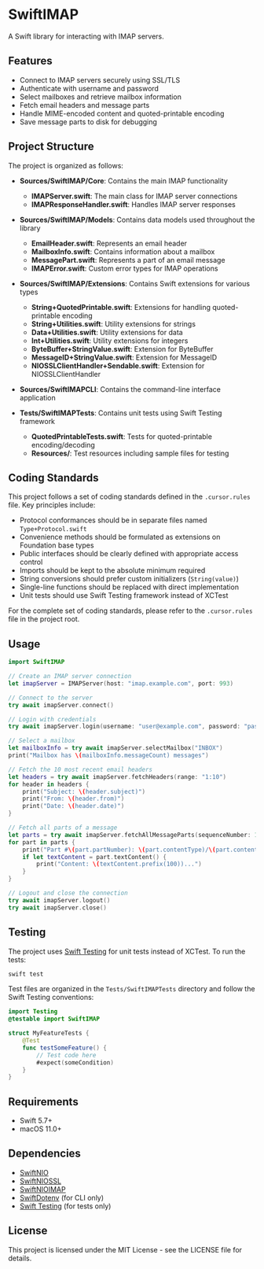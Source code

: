# SwiftIMAP

A Swift library for interacting with IMAP servers.

## Features

- Connect to IMAP servers securely using SSL/TLS
- Authenticate with username and password
- Select mailboxes and retrieve mailbox information
- Fetch email headers and message parts
- Handle MIME-encoded content and quoted-printable encoding
- Save message parts to disk for debugging

## Project Structure

The project is organized as follows:

- **Sources/SwiftIMAP/Core**: Contains the main IMAP functionality
  - **IMAPServer.swift**: The main class for IMAP server connections
  - **IMAPResponseHandler.swift**: Handles IMAP server responses

- **Sources/SwiftIMAP/Models**: Contains data models used throughout the library
  - **EmailHeader.swift**: Represents an email header
  - **MailboxInfo.swift**: Contains information about a mailbox
  - **MessagePart.swift**: Represents a part of an email message
  - **IMAPError.swift**: Custom error types for IMAP operations

- **Sources/SwiftIMAP/Extensions**: Contains Swift extensions for various types
  - **String+QuotedPrintable.swift**: Extensions for handling quoted-printable encoding
  - **String+Utilities.swift**: Utility extensions for strings
  - **Data+Utilities.swift**: Utility extensions for data
  - **Int+Utilities.swift**: Utility extensions for integers
  - **ByteBuffer+StringValue.swift**: Extension for ByteBuffer
  - **MessageID+StringValue.swift**: Extension for MessageID
  - **NIOSSLClientHandler+Sendable.swift**: Extension for NIOSSLClientHandler

- **Sources/SwiftIMAPCLI**: Contains the command-line interface application

- **Tests/SwiftIMAPTests**: Contains unit tests using Swift Testing framework
  - **QuotedPrintableTests.swift**: Tests for quoted-printable encoding/decoding
  - **Resources/**: Test resources including sample files for testing

## Coding Standards

This project follows a set of coding standards defined in the `.cursor.rules` file. Key principles include:

- Protocol conformances should be in separate files named `Type+Protocol.swift`
- Convenience methods should be formulated as extensions on Foundation base types
- Public interfaces should be clearly defined with appropriate access control
- Imports should be kept to the absolute minimum required
- String conversions should prefer custom initializers (`String(value)`)
- Single-line functions should be replaced with direct implementation
- Unit tests should use Swift Testing framework instead of XCTest

For the complete set of coding standards, please refer to the `.cursor.rules` file in the project root.

## Usage

```swift
import SwiftIMAP

// Create an IMAP server connection
let imapServer = IMAPServer(host: "imap.example.com", port: 993)

// Connect to the server
try await imapServer.connect()

// Login with credentials
try await imapServer.login(username: "user@example.com", password: "password")

// Select a mailbox
let mailboxInfo = try await imapServer.selectMailbox("INBOX")
print("Mailbox has \(mailboxInfo.messageCount) messages")

// Fetch the 10 most recent email headers
let headers = try await imapServer.fetchHeaders(range: "1:10")
for header in headers {
    print("Subject: \(header.subject)")
    print("From: \(header.from)")
    print("Date: \(header.date)")
}

// Fetch all parts of a message
let parts = try await imapServer.fetchAllMessageParts(sequenceNumber: 1)
for part in parts {
    print("Part #\(part.partNumber): \(part.contentType)/\(part.contentSubtype)")
    if let textContent = part.textContent() {
        print("Content: \(textContent.prefix(100))...")
    }
}

// Logout and close the connection
try await imapServer.logout()
try await imapServer.close()
```

## Testing

The project uses [Swift Testing](https://github.com/apple/swift-testing) for unit tests instead of XCTest. To run the tests:

```bash
swift test
```

Test files are organized in the `Tests/SwiftIMAPTests` directory and follow the Swift Testing conventions:

```swift
import Testing
@testable import SwiftIMAP

struct MyFeatureTests {
    @Test
    func testSomeFeature() {
        // Test code here
        #expect(someCondition)
    }
}
```

## Requirements

- Swift 5.7+
- macOS 11.0+

## Dependencies

- [SwiftNIO](https://github.com/apple/swift-nio)
- [SwiftNIOSSL](https://github.com/apple/swift-nio-ssl)
- [SwiftNIOIMAP](https://github.com/apple/swift-nio-imap)
- [SwiftDotenv](https://github.com/thebarndog/swift-dotenv) (for CLI only)
- [Swift Testing](https://github.com/apple/swift-testing) (for tests only)

## License

This project is licensed under the MIT License - see the LICENSE file for details. 